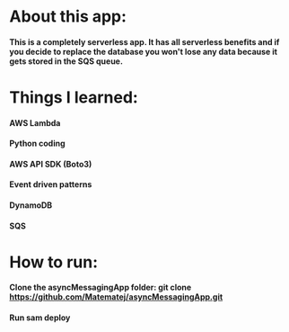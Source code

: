 # About this app:
#### This is a completely serverless app. It has all serverless benefits and if you decide to replace the database you won't lose any data because it gets stored in the SQS queue.

# Things I learned:
#### AWS Lambda
#### Python coding
#### AWS API SDK (Boto3)
#### Event driven patterns
#### DynamoDB
#### SQS

# How to run:
#### Clone the asyncMessagingApp folder: git clone https://github.com/Matematej/asyncMessagingApp.git
#### Run sam deploy

